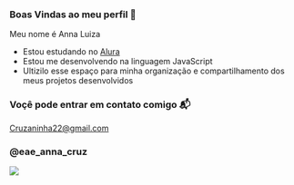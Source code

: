 ### Boas Vindas ao meu perfil 💙

Meu nome é Anna Luiza

- Estou estudando no [Alura](https:/www.alura.com.br)
- Estou me desenvolvendo na linguagem JavaScript
- Ultizilo esse espaço para minha organização e compartilhamento dos meus projetos desenvolvidos

### Voçê pode entrar em contato comigo 📬
Cruzaninha22@gmail.com

### @eae_anna_cruz


![](https://media1.tenor.com/m/qGr-m7ltoN4AAAAC/spongebob-patrick.gif)
